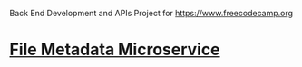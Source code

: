 Back End Development and APIs Project for https://www.freecodecamp.org
# [File Metadata Microservice](https://www.freecodecamp.org/learn/apis-and-microservices/apis-and-microservices-projects/file-metadata-microservice)
